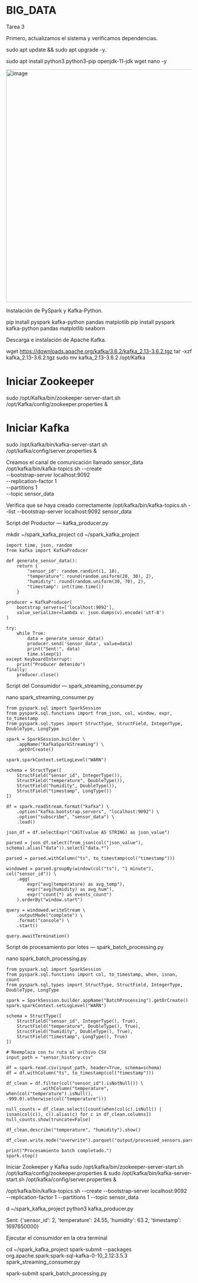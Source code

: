 # BIG_DATA


Tarea 3

Primero, actualizamos el sistema y verificamos dependencias.


  sudo apt update && sudo apt upgrade -y.
  
  sudo apt install python3 python3-pip openjdk-11-jdk wget nano -y


<img width="933" height="629" alt="image" src="https://github.com/user-attachments/assets/6437673a-93a2-4585-b54e-bbb7a3d9ec9b" />

Instalación de PySpark y Kafka-Python.

 
  pip install pyspark kafka-python pandas matplotlib
  pip install pyspark kafka-python pandas matplotlib seaborn

  
Descarga e instalación de Apache Kafka.

wget https://downloads.apache.org/kafka/3.6.2/kafka_2.13-3.6.2.tgz
tar -xzf kafka_2.13-3.6.2.tgz
sudo mv kafka_2.13-3.6.2 /opt/Kafka


# Iniciar Zookeeper
sudo /opt/Kafka/bin/zookeeper-server-start.sh /opt/Kafka/config/zookeeper.properties &

# Iniciar Kafka
sudo /opt/kafka/bin/kafka-server-start.sh /opt/kafka/config/server.properties &


Creamos el canal de comunicación llamado sensor_data
/opt/kafka/bin/kafka-topics.sh --create \
--bootstrap-server localhost:9092 \
--replication-factor 1 \
--partitions 1 \
--topic sensor_data



Verifica que se haya creado correctamente
/opt/kafka/bin/kafka-topics.sh --list --bootstrap-server localhost:9092
sensor_data

Script del Productor — kafka_producer.py

mkdir ~/spark_kafka_project
cd ~/spark_kafka_project

```
import time, json, random
from kafka import KafkaProducer

def generate_sensor_data():
    return {
        "sensor_id": random.randint(1, 10),
        "temperature": round(random.uniform(20, 30), 2),
        "humidity": round(random.uniform(30, 70), 2),
        "timestamp": int(time.time())
    }

producer = KafkaProducer(
    bootstrap_servers=['localhost:9092'],
    value_serializer=lambda v: json.dumps(v).encode('utf-8')
)

try:
    while True:
        data = generate_sensor_data()
        producer.send('sensor_data', value=data)
        print("Sent:", data)
        time.sleep(1)
except KeyboardInterrupt:
    print("Producer detenido")
finally:
    producer.close()
```

Script del Consumidor — spark_streaming_consumer.py

nano spark_streaming_consumer.py

```
from pyspark.sql import SparkSession
from pyspark.sql.functions import from_json, col, window, expr, to_timestamp
from pyspark.sql.types import StructType, StructField, IntegerType, DoubleType, LongType

spark = SparkSession.builder \
    .appName("KafkaSparkStreaming") \
    .getOrCreate()

spark.sparkContext.setLogLevel("WARN")

schema = StructType([
    StructField("sensor_id", IntegerType()),
    StructField("temperature", DoubleType()),
    StructField("humidity", DoubleType()),
    StructField("timestamp", LongType())
])

df = spark.readStream.format("kafka") \
    .option("kafka.bootstrap.servers", "localhost:9092") \
    .option("subscribe", "sensor_data") \
    .load()

json_df = df.selectExpr("CAST(value AS STRING) as json_value")

parsed = json_df.select(from_json(col("json_value"), schema).alias("data")).select("data.*")

parsed = parsed.withColumn("ts", to_timestamp(col("timestamp")))

windowed = parsed.groupBy(window(col("ts"), "1 minute"), col("sensor_id")) \
    .agg(
        expr("avg(temperature) as avg_temp"),
        expr("avg(humidity) as avg_hum"),
        expr("count(*) as events_count")
    ).orderBy("window.start")

query = windowed.writeStream \
    .outputMode("complete") \
    .format("console") \
    .start()

query.awaitTermination()
```

Script de procesamiento por lotes — spark_batch_processing.py

nano spark_batch_processing.py
```
from pyspark.sql import SparkSession
from pyspark.sql.functions import col, to_timestamp, when, isnan, count
from pyspark.sql.types import StructType, StructField, IntegerType, DoubleType, LongType

spark = SparkSession.builder.appName("BatchProcessing").getOrCreate()
spark.sparkContext.setLogLevel("WARN")

schema = StructType([
    StructField("sensor_id", IntegerType(), True),
    StructField("temperature", DoubleType(), True),
    StructField("humidity", DoubleType(), True),
    StructField("timestamp", LongType(), True)
])

# Reemplaza con tu ruta al archivo CSV
input_path = "sensor_history.csv"

df = spark.read.csv(input_path, header=True, schema=schema)
df = df.withColumn("ts", to_timestamp(col("timestamp")))

df_clean = df.filter(col("sensor_id").isNotNull()) \
             .withColumn("temperature", when(col("temperature").isNull(), -999.0).otherwise(col("temperature")))

null_counts = df_clean.select([count(when(col(c).isNull() | isnan(col(c)), c)).alias(c) for c in df_clean.columns])
null_counts.show(truncate=False)

df_clean.describe("temperature", "humidity").show()

df_clean.write.mode("overwrite").parquet("output/processed_sensors.parquet")

print("Procesamiento batch completado.")
spark.stop()
```
Iniciar Zookeeper y Kafka
sudo /opt/kafka/bin/zookeeper-server-start.sh /opt/kafka/config/zookeeper.properties &
sudo /opt/kafka/bin/kafka-server-start.sh /opt/kafka/config/server.properties &

/opt/kafka/bin/kafka-topics.sh --create --bootstrap-server localhost:9092 \
--replication-factor 1 --partitions 1 --topic sensor_data

d ~/spark_kafka_project
python3 kafka_producer.py
  

Sent: {'sensor_id': 2, 'temperature': 24.55, 'humidity': 63.2, 'timestamp': 1697650000}


Ejecutar el consumidor en la otra terminal

cd ~/spark_kafka_project
spark-submit --packages org.apache.spark:spark-sql-kafka-0-10_2.12:3.5.3 spark_streaming_consumer.py

spark-submit spark_batch_processing.py


